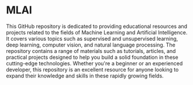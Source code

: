 # MLAI

This GitHub repository is dedicated to providing educational resources and projects related to the fields of Machine Learning and Artificial Intelligence. It covers various topics such as supervised and unsupervised learning, deep learning, computer vision, and natural language processing. The repository contains a range of materials such as tutorials, articles, and practical projects designed to help you build a solid foundation in these cutting-edge technologies. Whether you're a beginner or an experienced developer, this repository is an excellent resource for anyone looking to expand their knowledge and skills in these rapidly growing fields.